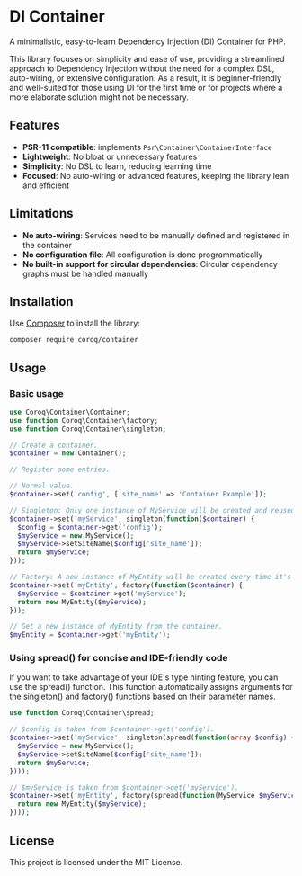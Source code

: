 # DI Container

A minimalistic, easy-to-learn Dependency Injection (DI) Container for PHP.

This library focuses on simplicity and ease of use, providing a streamlined approach to Dependency Injection without the need for a complex DSL, auto-wiring, or extensive configuration. As a result, it is beginner-friendly and well-suited for those using DI for the first time or for projects where a more elaborate solution might not be necessary.

## Features

- **PSR-11 compatible**: implements `Psr\Container\ContainerInterface`
- **Lightweight**: No bloat or unnecessary features
- **Simplicity**: No DSL to learn, reducing learning time
- **Focused**: No auto-wiring or advanced features, keeping the library lean and efficient

## Limitations

- **No auto-wiring**: Services need to be manually defined and registered in the container
- **No configuration file**: All configuration is done programmatically
- **No built-in support for circular dependencies**: Circular dependency graphs must be handled manually

## Installation

Use [Composer](https://getcomposer.org/) to install the library:

```bash
composer require coroq/container
```

## Usage

### Basic usage

```php
use Coroq\Container\Container;
use function Coroq\Container\factory;
use function Coroq\Container\singleton;

// Create a container.
$container = new Container();

// Register some entries.

// Normal value.
$container->set('config', ['site_name' => 'Container Example']);

// Singleton: Only one instance of MyService will be created and reused.
$container->set('myService', singleton(function($container) {
  $config = $container->get('config');
  $myService = new MyService();
  $myService->setSiteName($config['site_name']);
  return $myService;
}));

// Factory: A new instance of MyEntity will be created every time it's requested.
$container->set('myEntity', factory(function($container) {
  $myService = $container->get('myService');
  return new MyEntity($myService);
}));

// Get a new instance of MyEntity from the container.
$myEntity = $container->get('myEntity');
```

### Using spread() for concise and IDE-friendly code

If you want to take advantage of your IDE's type hinting feature, you can use the spread() function. This function automatically assigns arguments for the singleton() and factory() functions based on their parameter names.

```php
use function Coroq\Container\spread;

// $config is taken from $container->get('config').
$container->set('myService', singleton(spread(function(array $config) {
  $myService = new MyService();
  $myService->setSiteName($config['site_name']);
  return $myService;
})));

// $myService is taken from $container->get('myService').
$container->set('myEntity', factory(spread(function(MyService $myService) {
  return new MyEntity($myService);
})));
```

## License

This project is licensed under the MIT License.
